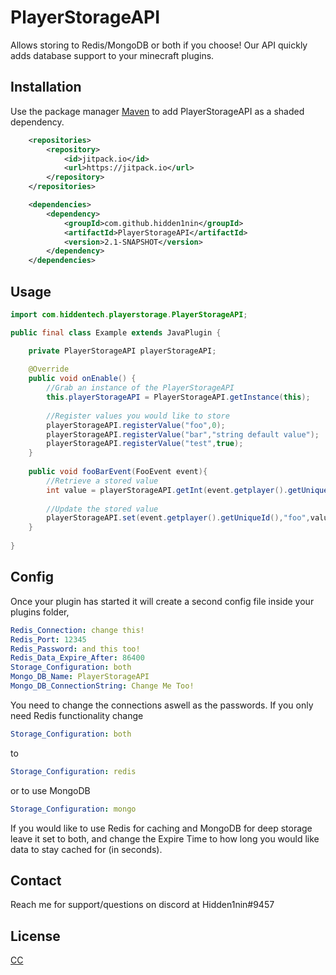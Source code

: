 # PlayerStorageAPI
Allows storing to Redis/MongoDB or both if you choose! 
Our API quickly adds database support to your minecraft plugins.

## Installation

Use the package manager [Maven](https://maven.apache.org/) to add PlayerStorageAPI as a shaded dependency.

```xml
    <repositories>
        <repository>
            <id>jitpack.io</id>
            <url>https://jitpack.io</url>
        </repository>
    </repositories>

    <dependencies>
        <dependency>
            <groupId>com.github.hidden1nin</groupId>
            <artifactId>PlayerStorageAPI</artifactId>
            <version>2.1-SNAPSHOT</version>
        </dependency>
    </dependencies>
```

## Usage

```java
import com.hiddentech.playerstorage.PlayerStorageAPI;

public final class Example extends JavaPlugin {

    private PlayerStorageAPI playerStorageAPI;
    
    @Override
    public void onEnable() {
        //Grab an instance of the PlayerStorageAPI
        this.playerStorageAPI = PlayerStorageAPI.getInstance(this);
        
        //Register values you would like to store
        playerStorageAPI.registerValue("foo",0);
        playerStorageAPI.registerValue("bar","string default value");
        playerStorageAPI.registerValue("test",true);
    }
    
    public void fooBarEvent(FooEvent event){
        //Retrieve a stored value
        int value = playerStorageAPI.getInt(event.getplayer().getUniqueId(),"foo");
        
        //Update the stored value
        playerStorageAPI.set(event.getplayer().getUniqueId(),"foo",value+1);
    }
    
}


```
## Config
Once your plugin has started it will create a second config file inside your plugins folder,
```yml
Redis_Connection: change this!
Redis_Port: 12345
Redis_Password: and this too!
Redis_Data_Expire_After: 86400
Storage_Configuration: both
Mongo_DB_Name: PlayerStorageAPI
Mongo_DB_ConnectionString: Change Me Too!
```
You need to change the connections aswell as the passwords.
If you only need Redis functionality change
```yml
Storage_Configuration: both
```
to
```yml
Storage_Configuration: redis
```
or to use MongoDB
```yml
Storage_Configuration: mongo
```
If you would like to use Redis for caching and MongoDB for deep storage leave it set to both, and change the Expire Time to how long you would like data to stay cached for (in seconds).

## Contact
Reach me for support/questions on discord at Hidden1nin#9457

## License
[CC](https://creativecommons.org/)
